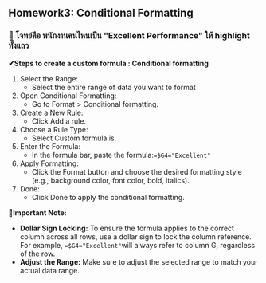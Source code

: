 ## Homework3: Conditional Formatting 
### 📜 โจทย์คือ พนักงานคนไหนเป็น "Excellent Performance" ให้ highlight ทั้งแถว
**✔Steps to create a custom formula : Conditional formatting**
1. Select the Range:
   - Select the entire range of data you want to format
2. Open Conditional Formatting:
   - Go to Format > Conditional formatting.
3. Create a New Rule:
   - Click Add a rule.
4. Choose a Rule Type:
   - Select Custom formula is.
5. Enter the Formula:
   - In the formula bar, paste the formula:```=$G4="Excellent"```
6. Apply Formatting:
   - Click the Format button and choose the desired formatting style (e.g., background color, font color, bold, italics).
7. Done:
   - Click Done to apply the conditional formatting.
     
**📣Important Note:**
- **Dollar Sign Locking:** To ensure the formula applies to the correct column across all rows, use a dollar sign to lock the column reference. For example, ```=$G4="Excellent"```will always refer to column G, regardless of the row.
- **Adjust the Range:** Make sure to adjust the selected range to match your actual data range.
